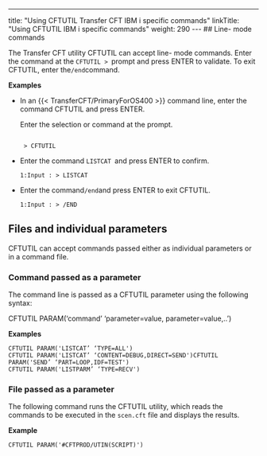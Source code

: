 ---
title: "Using CFTUTIL Transfer CFT IBM i specific commands"
linkTitle: "Using CFTUTIL IBM i specific commands"
weight: 290
--- ## Line- mode commands

The Transfer CFT utility CFTUTIL can accept line- mode commands. Enter the command at the `CFTUTIL > `prompt and press ENTER to validate. To exit CFTUTIL, enter the` /end `command.

****Examples****

- In an {{< TransferCFT/PrimaryForOS400 >}} command line, enter the command CFTUTIL and press ENTER.

    Enter the selection or command at the prompt.

    ```

     > CFTUTIL
    ```

- Enter the command `LISTCAT `and press ENTER to confirm.
    ```
    1:Input : > LISTCAT
    ```

- Enter the command` /end `and press ENTER to exit CFTUTIL.
    ```
    1:Input : > /END
    ```

## Files and individual parameters

CFTUTIL can accept commands passed either as individual parameters or in a command file.

### Command passed as a parameter

The command line is passed as a CFTUTIL parameter using the following syntax:

CFTUTIL PARAM(‘command’ ‘parameter=value, parameter=value,..’)

******Examples******

```
CFTUTIL PARAM('LISTCAT’ ‘TYPE=ALL')
CFTUTIL PARAM('LISTCAT’ ‘CONTENT=DEBUG,DIRECT=SEND')CFTUTIL PARAM('SEND’ ‘PART=LOOP,IDF=TEST')
CFTUTIL PARAM('LISTPARM’ ‘TYPE=RECV')
```

### File passed as a parameter

The following command runs the CFTUTIL utility, which reads the commands to be executed in the `scen.cft` file and displays the results.

****Example****

```
CFTUTIL PARAM('#CFTPROD/UTIN(SCRIPT)')
```
